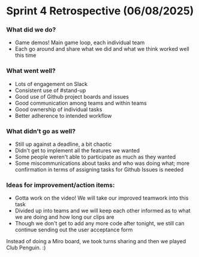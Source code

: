 # Sprint 4 Retrospective (06/08/2025)

### What did we do? 
- Game demos! Main game loop, each individual team
- Each go around and share what we did and what we think worked well this time 

### What went well?
- Lots of engagement on Slack
- Consistent use of #stand-up
- Good use of Github project boards and issues
- Good communication among teams and within teams
- Good ownership of individual tasks
- Better adherence to intended workflow


### What didn’t go as well? 
- Still up against a deadline, a bit chaotic
- Didn't get to implement all the features we wanted
- Some people weren't able to participate as much as they wanted
- Some miscommunications about tasks and who was doing what; more confirmation in terms of assigning tasks for Github Issues is needed

### Ideas for improvement/action items:
- Gotta work on the video! We will take our improved teamwork into this task
- Divided up into teams and we will keep each other informed as to what we are doing and how long our clips are
- Though we don't get to add any more code after tonight, we still can continue sending out the user acceptance form

Instead of doing a Miro board, we took turns sharing and then we played Club Penguin. :)
